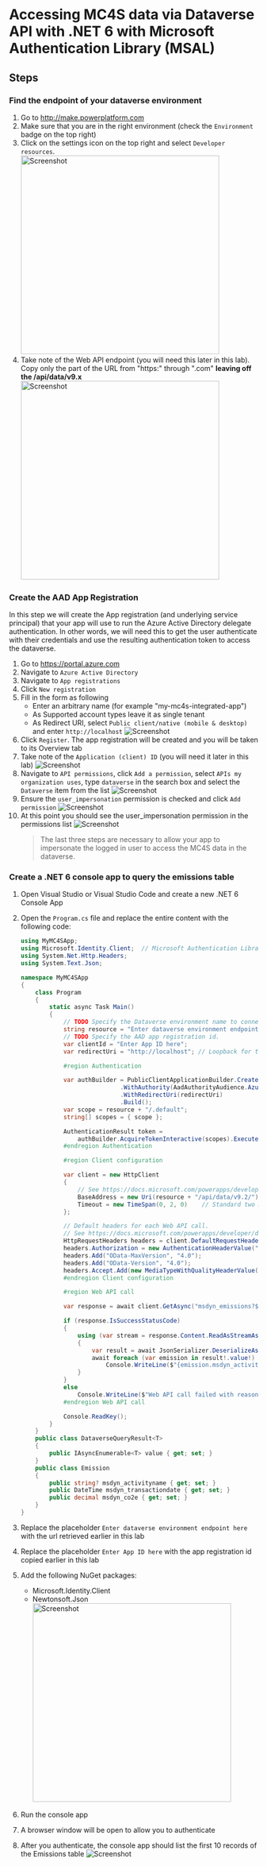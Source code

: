 # Accessing MC4S data via Dataverse API with .NET 6 with Microsoft Authentication Library (MSAL)

## Steps
### Find the endpoint of your dataverse environment
1. Go to http://make.powerplatform.com
1. Make sure that you are in the right environment (check the `Environment` badge on the top right)
1. Click on the settings icon on the top right and select `Developer resources`.
    <br/><img alt="Screenshot" src="./assets/PowerApps%20Dev%20Settings.png" width="400" />
1. Take note of the Web API endpoint (you will need this later in this lab). Copy only the part of the URL from "https:" through ".com" **leaving off the /api/data/v9.x**
    <br/><img alt="Screenshot" src="./assets/PowerApps%20Dev%20Settings2.png" width="400" />

### Create the AAD App Registration
In this step we will create the App registration (and underlying service principal) that your app will use to run the Azure Active Directory delegate authentication. In other words, we will need this to get the user authenticate with their credentials and use the resulting authentication token to access the dataverse.
1. Go to https://portal.azure.com
1. Navigate to `Azure Active Directory`
1. Navigate to `App registrations`
1. Click `New registration`
1. Fill in the form as following
    - Enter an arbitrary name (for example "my-mc4s-integrated-app")
    - As Supported account types leave it as single tenant
    - As Redirect URI, select `Public client/native (mobile & desktop)` and enter `http://localhost`
    ![Screenshot](/assets/AppRegistration-MSAL-1.png)
1. Click `Register`. The app registration will be created and you will be taken to its Overview tab
1. Take note of the `Application (client) ID` (you will need it later in this lab)
    ![Screenshot](/assets/AppRegistration-MSAL-2.png)
1. Navigate to `API permissions`, click `Add a permission`, select `APIs my organization uses`, type `dataverse` in the search box and select the `Dataverse` item from the list
    ![Screenshot](/assets/AppRegistration-MSAL-APIPermission1.png)
1. Ensure the `user_impersonation` permission is checked and click `Add permission`
    ![Screenshot](/assets/AppRegistration-MSAL-APIPermission2.png)
1. At this point you should see the user_impersonation permission in the permissions list
    ![Screenshot](/assets/AppRegistration-MSAL-APIPermission3.png)
    > The last three steps are necessary to allow your app to impersonate the logged in user to access the MC4S data in the dataverse.

### Create a .NET 6 console app to query the emissions table
1. Open Visual Studio or Visual Studio Code and create a new .NET 6 Console App
2. Open the `Program.cs` file and replace the entire content with the following code:

    ```C#
    using MyMC4SApp;
    using Microsoft.Identity.Client;  // Microsoft Authentication Library (MSAL)
    using System.Net.Http.Headers;
    using System.Text.Json;

    namespace MyMC4SApp
    {
        class Program
        {
            static async Task Main()
            {
                // TODO Specify the Dataverse environment name to connect with.
                string resource = "Enter dataverse environment endpoint here";
                // TODO Specify the AAD app registration id.
                var clientId = "Enter App ID here";
                var redirectUri = "http://localhost"; // Loopback for the interactive login.

                #region Authentication

                var authBuilder = PublicClientApplicationBuilder.Create(clientId)
                                .WithAuthority(AadAuthorityAudience.AzureAdMultipleOrgs)
                                .WithRedirectUri(redirectUri)
                                .Build();
                var scope = resource + "/.default";
                string[] scopes = { scope };

                AuthenticationResult token =
                    authBuilder.AcquireTokenInteractive(scopes).ExecuteAsync().Result;
                #endregion Authentication

                #region Client configuration

                var client = new HttpClient
                {
                    // See https://docs.microsoft.com/powerapps/developer/data-platform/webapi/compose-http-requests-handle-errors#web-api-url-and-versions
                    BaseAddress = new Uri(resource + "/api/data/v9.2/"),
                    Timeout = new TimeSpan(0, 2, 0)    // Standard two minute timeout on web service calls.
                };

                // Default headers for each Web API call.
                // See https://docs.microsoft.com/powerapps/developer/data-platform/webapi/compose-http-requests-handle-errors#http-headers
                HttpRequestHeaders headers = client.DefaultRequestHeaders;
                headers.Authorization = new AuthenticationHeaderValue("Bearer", token.AccessToken);
                headers.Add("OData-MaxVersion", "4.0");
                headers.Add("OData-Version", "4.0");
                headers.Accept.Add(new MediaTypeWithQualityHeaderValue("application/json"));
                #endregion Client configuration

                #region Web API call

                var response = await client.GetAsync("msdyn_emissions?$top=10");

                if (response.IsSuccessStatusCode)
                {
                    using (var stream = response.Content.ReadAsStreamAsync())
                    {
                        var result = await JsonSerializer.DeserializeAsync<DataverseQueryResult<Emission>>(await stream)!;
                        await foreach (var emission in result!.value!)
                            Console.WriteLine($"{emission.msdyn_activityname} activity on {emission.msdyn_transactiondate} emitted {emission.msdyn_co2e} CO2 Equivalent");
                    }
                }
                else
                    Console.WriteLine($"Web API call failed with reason {response.ReasonPhrase}");
                #endregion Web API call

                Console.ReadKey();
            }
        }
        public class DataverseQueryResult<T>
        {
            public IAsyncEnumerable<T> value { get; set; }
        }
        public class Emission
        {
            public string? msdyn_activityname { get; set; }
            public DateTime msdyn_transactiondate { get; set; }
            public decimal msdyn_co2e { get; set; }
        }
    }
    ```
1. Replace the placeholder `Enter dataverse environment endpoint here` with the url retrieved earlier in this lab
1. Replace the placeholder `Enter App ID here` with the app registration id copied earlier in this lab
1. Add the following NuGet packages:
    - Microsoft.Identity.Client
    - Newtonsoft.Json
    <br/><img alt="Screenshot" src="./assets/MSAL-Packages.png" width="400" />
1. Run the console app
1. A browser window will be open to allow you to authenticate
1. After you authenticate, the console app should list the first 10 records of the Emissions table
    ![Screenshot](/assets/WebApi-NET6-result.png)